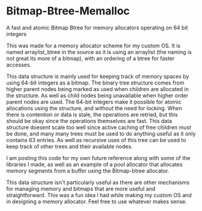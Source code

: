 # Bitmap-Btree-Memalloc
A fast and atomic Bitmap Btree for memory allocators operating on 64 bit integers

This was made for a memory allocator scheme for my custom OS. It is named arraylist_btree in the source as it is using an arraylist (the naming is not great its more of a bitmap), with an ordering of a btree for faster
accesses.

This data structure is mainly used for keeping track of memory spaces by using 64-bit integers as a bitmap. The binary tree structure comes from higher parent nodes being marked as used when children are
allocated in the structure. As well as child nodes being unavailable when higher order parent nodes are used.
The 64-bit integers make it possible for atomic allocations using the structure, and without the need for locking. When there is contention or data is stale, the operations are retried, but this should be okay since the
operations themselves are fast.
This data structure doesent scale too well since active caching of free children must be done, and many many trees must be used to do anything useful as it only contains 63 entries.
As well as recursive uses of this tree can be used to keep track of other trees and their available nodes.

I am posting this code for my own future reference along with some of the libraries I made, as well as an example of a pool allocator that allocates memory segments from a buffer using the Bitmap-btree allocator.

This data structure isn't particularly useful as there are other mechanisms for managing memory and bitmaps that are more useful and straightforward. This was a fun idea I had while making my custom OS and in designing
a memory allocator. Feel free to use whatever makes sense. 

